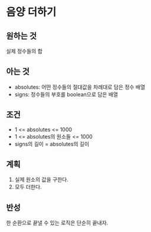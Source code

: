 # 음양 더하기

## 원하는 것

실제 정수들의 합

## 아는 것

- absolutes: 어떤 정수들의 절대값을 차례대로 담은 정수 배열
- signs: 정수들의 부호를 boolean으로 담은 배열

## 조건

- 1 <= absolutes <= 1000
- 1 <= absolutes의 원소들 <= 1000
- signs의 길이 = absolutes의 길이

## 계획

1. 실제 원소의 값을 구한다.
2. 모두 더한다.

## 반성

한 순환으로 끝낼 수 있는 로직은 단순히 끝내자.

